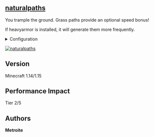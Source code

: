## [naturalpaths](https://minhaskamal.github.io/DownGit/#/home?url=https://github.com/Metroite/datapacks/tree/master/naturalpaths&rootDirectory=false)

You trample the ground. Grass paths provide an optional speed bonus!

If heavyarmor is installed, it will generate them more frequently.

<details>
<summary>Configuration</summary>
<br>

Disable speed on grass path blocks by setting *$speedpaths$* in *np.global* to 0 (1 is default): `/scoreboard players set $speedpaths$ np.global 0`

</details>

<a href="https://minhaskamal.github.io/DownGit/#/home?url=https://github.com/Metroite/datapacks/tree/master/naturalpaths&rootDirectory=false" rel="Annoying or a blessing?">![naturalpaths](naturalpaths.png?raw=true "Annoying or a blessing?")</a>

## Version

Minecraft 1.14/1.15

## Performance Impact

Tier 2/5

## Authors

**Metroite**

